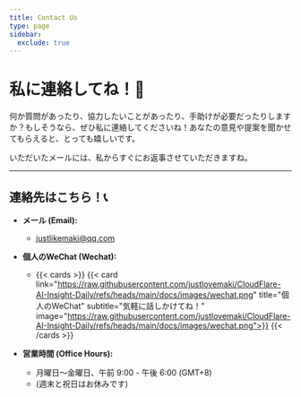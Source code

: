 ```yaml
---
title: Contact Us
type: page
sidebar:
  exclude: true
---
```

# 私に連絡してね！👋

何か質問があったり、協力したいことがあったり、手助けが必要だったりしますか？もしそうなら、ぜひ私に連絡してくださいね！あなたの意見や提案を聞かせてもらえると、とっても嬉しいです。

いただいたメールには、私からすぐにお返事させていただきますね。

---

## 連絡先はこちら！📞

*   **メール (Email):**
    *   [justlikemaki@qq.com](mailto:justlikemaki@qq.com)

*   **個人のWeChat (Wechat):**
    *   {{< cards >}}
        {{< card link="https://raw.githubusercontent.com/justlovemaki/CloudFlare-AI-Insight-Daily/refs/heads/main/docs/images/wechat.png" title="個人のWeChat" subtitle="気軽に話しかけてね！" image="https://raw.githubusercontent.com/justlovemaki/CloudFlare-AI-Insight-Daily/refs/heads/main/docs/images/wechat.png">}}
        {{< /cards >}}

*   **営業時間 (Office Hours):**
    *   月曜日〜金曜日、午前 9:00 - 午後 6:00 (GMT+8)
    *   (週末と祝日はお休みです)